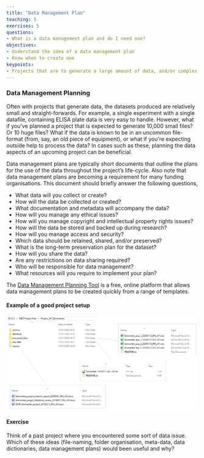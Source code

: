 ```yaml
---
title: "Data Management Plan"
teaching: 5
exercises: 5
questions:
- What is a data management plan and do I need one?
objectives:
- Understand the idea of a data management plan
- Know when to create one
keypoints:
- Projects that are to generate a large amount of data, and/or complex data, may benefit from such a plan
---
```


### Data Management Planning

Often with projects that generate data, the datasets produced are relatively small and straight-forwards. For example, a single experiment with a single datafile, containing ELISA plate data is 
very easy to handle. However, what if you've planned a project that is expected to generate 10,000 small files? Or 10 huge files? What if the data is known to be in an uncommon file-format (from,
say, an old piece of equipment), or what if you're expecting outside help to process the data? In cases such as these, planning the data aspects of an upcoming project can be beneficial.

Data management plans are typically short documents that outline the plans for the use of the data throughout the project’s life-cycle. Also note that data management plans are becoming a requirement 
for many funding organisations. This document should briefly answer the following questions,

- What data will you collect or create? 
- How will the data be collected or created? 
- What documentation and metadata will accompany the data? 
- How will you manage any ethical issues? 
- How will you manage copyright and intellectual property rights issues? 
- How will the data be stored and backed up during research? 
- How will you manage access and security? 
- Which data should be retained, shared, and/or preserved? 
- What is the long-term preservation plan for the dataset? 
- How will you share the data? 
- Are any restrictions on data sharing required? 
- Who will be responsible for data management? 
- What resources will you require to implement your plan? 

The [Data Management Planning Tool](https://dmptool.org/) is a free, online platform that allows data management plans to be created quickly from a range of templates.



#### Example of a good project setup

![alt text](https://github.com/RobHarrand/life-sciences-project-organisation/blob/gh-pages/fig/05-data-management-plan-fig-01.png "Example of a good project setup")


#### Exercise

Think of a past project where you encountered some sort of data issue. Which of these ideas (file-naming, folder organisation, meta-data, data dictionaries, data management plans) would been useful and why?
